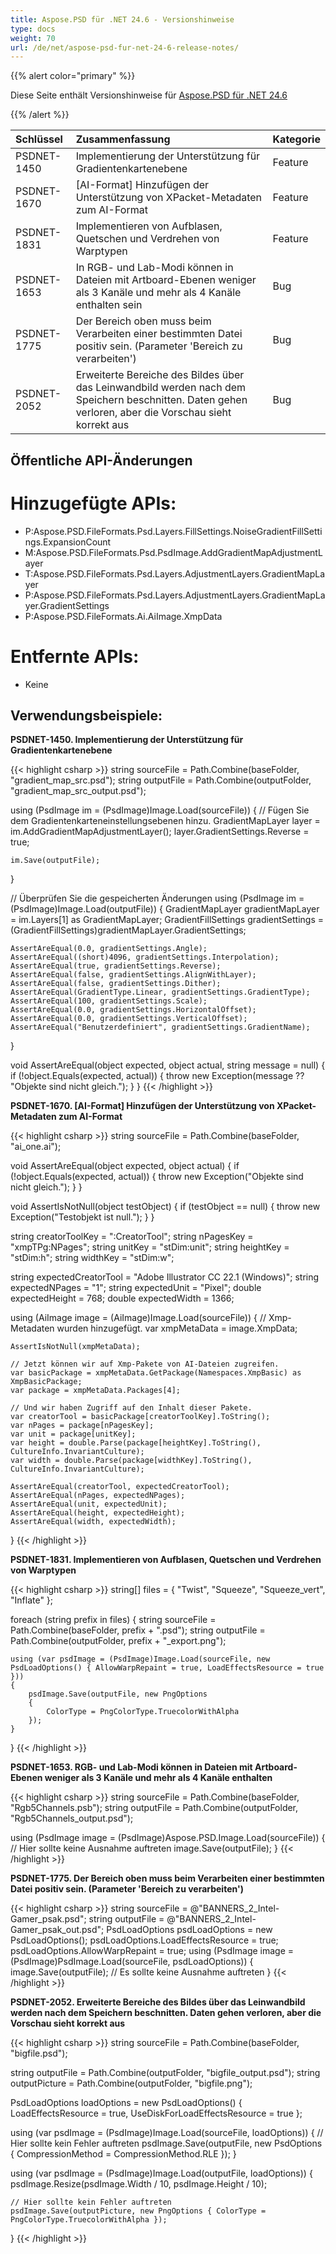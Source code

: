 ```yaml
---
title: Aspose.PSD für .NET 24.6 - Versionshinweise
type: docs
weight: 70
url: /de/net/aspose-psd-fur-net-24-6-release-notes/
---
```


{{% alert color="primary" %}}

Diese Seite enthält Versionshinweise für [Aspose.PSD für .NET 24.6](https://www.nuget.org/packages/Aspose.PSD/)

{{% /alert %}}

| **Schlüssel** | **Zusammenfassung**                                                           | **Kategorie** |
|:------------|:---------------------------------------------------------------------------------|:--------------|
| PSDNET-1450 | Implementierung der Unterstützung für Gradientenkartenebene                    | Feature       |
| PSDNET-1670 | [AI-Format] Hinzufügen der Unterstützung von XPacket-Metadaten zum AI-Format    | Feature       |
| PSDNET-1831 | Implementieren von Aufblasen, Quetschen und Verdrehen von Warptypen            | Feature       |
| PSDNET-1653 | In RGB- und Lab-Modi können in Dateien mit Artboard-Ebenen weniger als 3 Kanäle und mehr als 4 Kanäle enthalten sein                              | Bug           |
| PSDNET-1775 | Der Bereich oben muss beim Verarbeiten einer bestimmten Datei positiv sein. (Parameter 'Bereich zu verarbeiten')          | Bug           |
| PSDNET-2052 | Erweiterte Bereiche des Bildes über das Leinwandbild werden nach dem Speichern beschnitten. Daten gehen verloren, aber die Vorschau sieht korrekt aus          | Bug           |

## **Öffentliche API-Änderungen**
# **Hinzugefügte APIs:**
- P:Aspose.PSD.FileFormats.Psd.Layers.FillSettings.NoiseGradientFillSettings.ExpansionCount
- M:Aspose.PSD.FileFormats.Psd.PsdImage.AddGradientMapAdjustmentLayer
- T:Aspose.PSD.FileFormats.Psd.Layers.AdjustmentLayers.GradientMapLayer
- P:Aspose.PSD.FileFormats.Psd.Layers.AdjustmentLayers.GradientMapLayer.GradientSettings
- P:Aspose.PSD.FileFormats.Ai.AiImage.XmpData

# **Entfernte APIs:**
- Keine

## **Verwendungsbeispiele:**

**PSDNET-1450. Implementierung der Unterstützung für Gradientenkartenebene**

{{< highlight csharp >}}
string sourceFile = Path.Combine(baseFolder, "gradient_map_src.psd");
string outputFile = Path.Combine(outputFolder, "gradient_map_src_output.psd");

using (PsdImage im = (PsdImage)Image.Load(sourceFile))
{
    // Fügen Sie dem Gradientenkarteneinstellungsebenen hinzu.
    GradientMapLayer layer = im.AddGradientMapAdjustmentLayer();
    layer.GradientSettings.Reverse = true;

    im.Save(outputFile);
}

// Überprüfen Sie die gespeicherten Änderungen
using (PsdImage im = (PsdImage)Image.Load(outputFile))
{
    GradientMapLayer gradientMapLayer = im.Layers[1] as GradientMapLayer;
    GradientFillSettings gradientSettings = (GradientFillSettings)gradientMapLayer.GradientSettings;

    AssertAreEqual(0.0, gradientSettings.Angle);
    AssertAreEqual((short)4096, gradientSettings.Interpolation);
    AssertAreEqual(true, gradientSettings.Reverse);
    AssertAreEqual(false, gradientSettings.AlignWithLayer);
    AssertAreEqual(false, gradientSettings.Dither);
    AssertAreEqual(GradientType.Linear, gradientSettings.GradientType);
    AssertAreEqual(100, gradientSettings.Scale);
    AssertAreEqual(0.0, gradientSettings.HorizontalOffset);
    AssertAreEqual(0.0, gradientSettings.VerticalOffset);
    AssertAreEqual("Benutzerdefiniert", gradientSettings.GradientName);
}

void AssertAreEqual(object expected, object actual, string message = null)
{
    if (!object.Equals(expected, actual))
    {
        throw new Exception(message ?? "Objekte sind nicht gleich.");
    }
}
{{< /highlight >}}

**PSDNET-1670. [AI-Format] Hinzufügen der Unterstützung von XPacket-Metadaten zum AI-Format**

{{< highlight csharp >}}
string sourceFile = Path.Combine(baseFolder, "ai_one.ai");

void AssertAreEqual(object expected, object actual)
{
    if (!object.Equals(expected, actual))
    {
        throw new Exception("Objekte sind nicht gleich.");
    }
}

void AssertIsNotNull(object testObject)
{
    if (testObject == null)
    {
        throw new Exception("Testobjekt ist null.");
    }
}

string creatorToolKey = ":CreatorTool";
string nPagesKey = "xmpTPg:NPages";
string unitKey = "stDim:unit";
string heightKey = "stDim:h";
string widthKey = "stDim:w";

string expectedCreatorTool = "Adobe Illustrator CC 22.1 (Windows)";
string expectedNPages = "1";
string expectedUnit = "Pixel";
double expectedHeight = 768;
double expectedWidth = 1366;

using (AiImage image = (AiImage)Image.Load(sourceFile))
{
    // Xmp-Metadaten wurden hinzugefügt.
    var xmpMetaData = image.XmpData;

    AssertIsNotNull(xmpMetaData);

    // Jetzt können wir auf Xmp-Pakete von AI-Dateien zugreifen.
    var basicPackage = xmpMetaData.GetPackage(Namespaces.XmpBasic) as XmpBasicPackage;
    var package = xmpMetaData.Packages[4];

    // Und wir haben Zugriff auf den Inhalt dieser Pakete.
    var creatorTool = basicPackage[creatorToolKey].ToString();
    var nPages = package[nPagesKey];
    var unit = package[unitKey];
    var height = double.Parse(package[heightKey].ToString(), CultureInfo.InvariantCulture);
    var width = double.Parse(package[widthKey].ToString(), CultureInfo.InvariantCulture);

    AssertAreEqual(creatorTool, expectedCreatorTool);
    AssertAreEqual(nPages, expectedNPages);
    AssertAreEqual(unit, expectedUnit);
    AssertAreEqual(height, expectedHeight);
    AssertAreEqual(width, expectedWidth);
}
{{< /highlight >}}

**PSDNET-1831. Implementieren von Aufblasen, Quetschen und Verdrehen von Warptypen**

{{< highlight csharp >}}
string[] files = { "Twist", "Squeeze", "Squeeze_vert", "Inflate" };

foreach (string prefix in files)
{
    string sourceFile = Path.Combine(baseFolder, prefix + ".psd");
    string outputFile = Path.Combine(outputFolder, prefix + "_export.png");

    using (var psdImage = (PsdImage)Image.Load(sourceFile, new PsdLoadOptions() { AllowWarpRepaint = true, LoadEffectsResource = true }))
    {
        psdImage.Save(outputFile, new PngOptions
        {
            ColorType = PngColorType.TruecolorWithAlpha
        });
    }
}
{{< /highlight >}}

**PSDNET-1653. RGB- und Lab-Modi können in Dateien mit Artboard-Ebenen weniger als 3 Kanäle und mehr als 4 Kanäle enthalten**

{{< highlight csharp >}}
string sourceFile = Path.Combine(baseFolder, "Rgb5Channels.psb");
string outputFile = Path.Combine(outputFolder, "Rgb5Channels_output.psd");

using (PsdImage image = (PsdImage)Aspose.PSD.Image.Load(sourceFile))
{
    // Hier sollte keine Ausnahme auftreten
    image.Save(outputFile);
}
{{< /highlight >}}

**PSDNET-1775. Der Bereich oben muss beim Verarbeiten einer bestimmten Datei positiv sein. (Parameter 'Bereich zu verarbeiten')**

{{< highlight csharp >}}
string sourceFile = @"BANNERS_2_Intel-Gamer_psak.psd";
string outputFile = @"BANNERS_2_Intel-Gamer_psak_out.psd";
PsdLoadOptions psdLoadOptions = new PsdLoadOptions();
psdLoadOptions.LoadEffectsResource = true;
psdLoadOptions.AllowWarpRepaint = true;
using (PsdImage image = (PsdImage)PsdImage.Load(sourceFile, psdLoadOptions))
{
    image.Save(outputFile);
    // Es sollte keine Ausnahme auftreten
}
{{< /highlight >}}

**PSDNET-2052. Erweiterte Bereiche des Bildes über das Leinwandbild werden nach dem Speichern beschnitten. Daten gehen verloren, aber die Vorschau sieht korrekt aus**

{{< highlight csharp >}}
string sourceFile = Path.Combine(baseFolder, "bigfile.psd");

string outputFile = Path.Combine(outputFolder, "bigfile_output.psd");
string outputPicture = Path.Combine(outputFolder, "bigfile.png");

PsdLoadOptions loadOptions = new PsdLoadOptions()
{
    LoadEffectsResource = true,
    UseDiskForLoadEffectsResource = true
};

using (var psdImage = (PsdImage)Image.Load(sourceFile, loadOptions))
{
    // Hier sollte kein Fehler auftreten
    psdImage.Save(outputFile, new PsdOptions { CompressionMethod = CompressionMethod.RLE });
}

using (var psdImage = (PsdImage)Image.Load(outputFile, loadOptions))
{
    psdImage.Resize(psdImage.Width / 10, psdImage.Height / 10);

    // Hier sollte kein Fehler auftreten
    psdImage.Save(outputPicture, new PngOptions { ColorType = PngColorType.TruecolorWithAlpha });
}
{{< /highlight >}}
